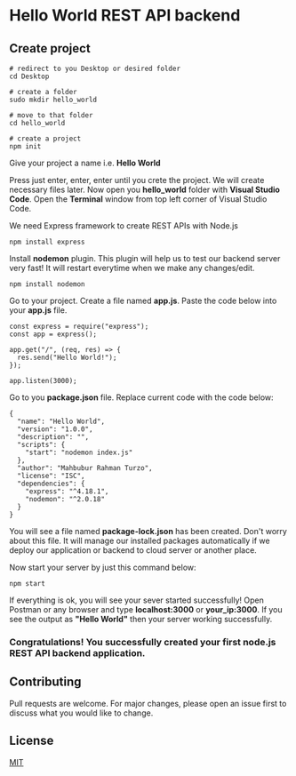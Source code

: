 # **Hello World** REST API backend

## Create project

```
# redirect to you Desktop or desired folder
cd Desktop

# create a folder
sudo mkdir hello_world

# move to that folder
cd hello_world

# create a project
npm init
```

Give your project a name i.e. **Hello World**

Press just enter, enter, enter until you crete the project. We will create necessary files later. Now open you **hello_world** folder with **Visual Studio Code**. Open the **Terminal** window from top left corner of Visual Studio Code.

We need Express framework to create REST APIs with Node.js

```
npm install express
```

Install **nodemon** plugin. This plugin will help us to test our backend server very fast! It will restart everytime when we make any changes/edit.

```
npm install nodemon
```

Go to your project. Create a file named **app.js**. Paste the code below into your **app.js** file.

```
const express = require("express");
const app = express();

app.get("/", (req, res) => {
  res.send("Hello World!");
});

app.listen(3000);

```

Go to you **package.json** file. Replace current code with the code below:

```
{
  "name": "Hello World",
  "version": "1.0.0",
  "description": "",
  "scripts": {
    "start": "nodemon index.js"
  },
  "author": "Mahbubur Rahman Turzo",
  "license": "ISC",
  "dependencies": {
    "express": "^4.18.1",
    "nodemon": "^2.0.18"
  }
}

```

You will see a file named **package-lock.json** has been created. Don't worry about this file. It will manage our installed packages automatically if we deploy our application or backend to cloud server or another place.

Now start your server by just this command below:

```
npm start
```

If everything is ok, you will see your sever started successfully!
Open Postman or any browser and type **localhost:3000** or **your_ip:3000**. If you see the output as **"Hello World"** then your server working successfully.

### **Congratulations!** You successfully created your first node.js REST API backend application.

## Contributing

Pull requests are welcome. For major changes, please open an issue first to discuss what you would like to change.

## License

[MIT](https://choosealicense.com/licenses/mit/)
